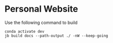# Personal Website

Use the following command to build

```
conda activate dev
jb build docs --path-output ./ -nW --keep-going
```
